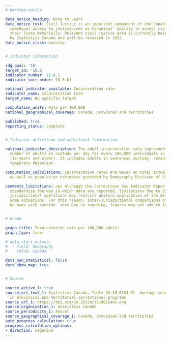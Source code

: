 ```yaml
---
# Warning notice

data_notice_heading: Note to users
data_notice_text: Civil Justice is an important component of the Canadian Ambition
  <em>Equal access to justice</em> as Canadians' ability to access civil justice impacts
  their lives materially. Relevant civil justice data is currently being collected
  by Statistics Canada and will be released in 2022.
data_notice_class: warning


# Indicator information

sdg_goal: '16'
target_id: '16.6'
indicator_number: 16.6.1
indicator_sort_order: 16-6-01

national_indicator_available: Incarceration rate
indicator_name: Incarceration rate
target_name: No specific target

computation_units: Rate per 100,000
national_geographical_coverage: Canada, provinces and territories

published: true
reporting_status: complete


# Indicator definition and additional information

national_indicator_description: The adult incarceration rate represents the average
  number of adults in custody per day for every 100,000 individuals in the adult population
  (18 years and older). It includes adults in sentenced custody, remand and other
  temporary detention.

computation_calculations: Incarceration rates are based on total actual-in counts,
  as well as population estimates provided by Demography Division of Statistics Canada.

comments_limitations: <p> Although the Corrections Key Indicator Report attempts to
  standardize the way in which data are reported, limitations due to differences among
  jurisdictional operations may restrict uniform application of the definitions in
  some situations. For this reason, inter-jurisdictional comparisons of the data should
  be made with caution. <br> Due to rounding, figures may not add to totals. </p>


# Graph

graph_title: Incarceration rate per 100,000 adults
graph_type: line

# data_start_values:
#  - field: Geography
#    value: Canada

data_non_statistical: false
data_show_map: true


# Source

source_active_1: true
source_url_text_1: Statistics Canada. Table 35-10-0154-01  Average counts of adults
  in provincial and territorial correctional programs
source_url_1: https://doi.org/10.25318/3510015401-eng
source_organisation_1: Statistics Canada
source_periodicity_1: Annual
source_geographical_coverage_1: Canada, provinces and territories
auto_progress_calculation: true
progress_calculation_options:
- direction: negative
---
```

